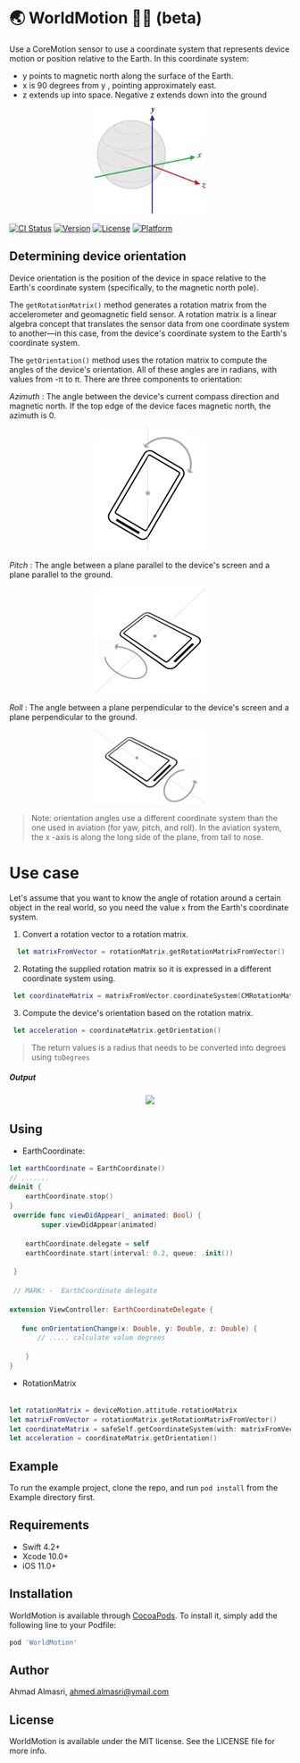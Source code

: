 # 🌏 WorldMotion 🧘🏼 (beta)

Use a CoreMotion sensor to use a coordinate system that represents device motion or position relative to the Earth. In this coordinate system:

- y points to magnetic north along the surface of the Earth.
- x is 90 degrees from y , pointing approximately east.
- z extends up into space. Negative z extends down into the ground

<p align="center">
  <img width="200" src="images/world-coordinates.png">
</p>

[![CI Status](https://img.shields.io/travis/ahmed.almasri@ymail.com/WorldMotion.svg?style=flat)](https://travis-ci.org/ahmed.almasri@ymail.com/WorldMotion)
[![Version](https://img.shields.io/cocoapods/v/WorldMotion.svg?style=flat)](https://cocoapods.org/pods/WorldMotion)
[![License](https://img.shields.io/cocoapods/l/WorldMotion.svg?style=flat)](https://cocoapods.org/pods/WorldMotion)
[![Platform](https://img.shields.io/cocoapods/p/WorldMotion.svg?style=flat)](https://cocoapods.org/pods/WorldMotion)

## Determining device orientation

Device orientation is the position of the device in space relative to the Earth's coordinate system (specifically, to the magnetic north pole).

The `getRotationMatrix()` method generates a rotation matrix from the accelerometer and geomagnetic field sensor. A rotation matrix is a linear algebra concept that translates the sensor data from one coordinate system to another—in this case, from the device's coordinate system to the Earth's coordinate system.

The `getOrientation()` method uses the rotation matrix to compute the angles of the device's orientation. All of these angles are in radians, with values from -π to π. There are three components to orientation:

*Azimuth* : The angle between the device's current compass direction and magnetic north. If the top edge of the device faces magnetic north, the azimuth is 0.

<p align="center">
  <img width="200" src="images/orientation-azimuth.png">
</p>

*Pitch* : The angle between a plane parallel to the device's screen and a plane parallel to the ground.

<p align="center">
  <img width="200" src="images/orientation-pitch.png">
</p>

*Roll* : The angle between a plane perpendicular to the device's screen and a plane perpendicular to the ground.

<p align="center">
  <img width="200" src="images/orientation-roll.png">
</p>

>Note: orientation angles use a different coordinate system than the one used in aviation (for yaw, pitch, and roll). In the aviation system, the x -axis is along the long side of the plane, from tail to nose.

# Use case

Let's assume that you want to know the angle of rotation around a certain object in the real world, so you need the value `x` from the Earth's coordinate system.

1. Convert a rotation vector to a rotation matrix.

```Swift
  let matrixFromVector = rotationMatrix.getRotationMatrixFromVector()
```

2. Rotating the supplied rotation matrix so it is expressed in a different coordinate system using.

```Swift
 let coordinateMatrix = matrixFromVector.coordinateSystem(CMRotationMatrix.axisX, CMRotationMatrix.axisY)
```

3. Compute the device's orientation based on the rotation matrix.

```Swift
 let acceleration = coordinateMatrix.getOrientation()
```

> The return values is a radius that needs to be converted into degrees using `toDegrees`

##### Output

<p align="center">
  <img width="200" src="images/angle_example.gif">
</p>

## Using

- EarthCoordinate:

```Swift
let earthCoordinate = EarthCoordinate()
// .......
deinit {
    earthCoordinate.stop()
}
 override func viewDidAppear(_ animated: Bool) {
        super.viewDidAppear(animated)

    earthCoordinate.delegate = self
    earthCoordinate.start(interval: 0.2, queue: .init())

 }

 // MARK: -  EarthCoordinate delegate

extension ViewController: EarthCoordinateDelegate {

   func onOrientationChange(x: Double, y: Double, z: Double) {
       // ..... calculate value degrees

    }
}

```

- RotationMatrix

```Swift

let rotationMatrix = deviceMotion.attitude.rotationMatrix
let matrixFromVector = rotationMatrix.getRotationMatrixFromVector()
let coordinateMatrix = safeSelf.getCoordinateSystem(with: matrixFromVector)
let acceleration = coordinateMatrix.getOrientation()
```

## Example

To run the example project, clone the repo, and run `pod install` from the Example directory first.

## Requirements

- Swift 4.2+
- Xcode 10.0+
- iOS 11.0+

## Installation

WorldMotion is available through [CocoaPods](https://cocoapods.org). To install
it, simply add the following line to your Podfile:

```ruby
pod 'WorldMotion'
```

## Author

Ahmad Almasri, ahmed.almasri@ymail.com

## License

WorldMotion is available under the MIT license. See the LICENSE file for more info.
